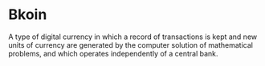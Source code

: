 # Bkoin
A type of digital currency in which a record of transactions is kept and new units of currency are generated by the computer solution of mathematical problems, and which operates independently of a central bank.
